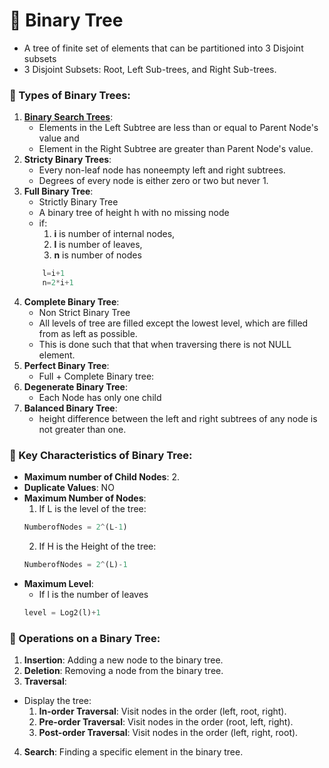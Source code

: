 # 🌳 Binary Tree
- A tree of finite set of elements that can be partitioned into 3 Disjoint subsets
- 3 Disjoint Subsets: Root, Left Sub-trees, and Right Sub-trees.

### 🌿 Types of Binary Trees:
1. **[Binary Search Trees](./Binary_Search_Tree.md)**:
    - Elements in the Left Subtree are less than or equal to Parent Node's value and 
    - Element in the Right Subtree are greater than Parent Node's value.
1. **Stricty Binary Trees**:
    - Every non-leaf node has noneempty left and right subtrees.
    - Degrees of every node is either zero or two but never 1.
2. **Full Binary Tree**:
    - Strictly Binary Tree
    - A binary tree of height h with no missing node
    - if:
        1. **i** is number of internal nodes, 
        2. **l** is number of leaves,
        3. **n** is number of nodes
    ```py
        l=i+1
        n=2*i+1
    ```
3. **Complete Binary Tree**:
    - Non Strict Binary Tree
    - All levels of tree are filled except the lowest level, which are filled from as left as possible.
    - This is done such that that when traversing there is not NULL element.
4. **Perfect Binary Tree**:
    - Full + Complete Binary tree:
5. **Degenerate Binary Tree**:
    - Each Node has only one child
6. **Balanced Binary Tree**: 
    - height difference between the left and right subtrees of any node is not greater than one.

### 🔑 Key Characteristics of Binary Tree:
- **Maximum number of Child Nodes**: 2.
- **Duplicate Values**: NO
- **Maximum Number of Nodes**: 
    1. If L is the level of the tree:
    ```py
    NumberofNodes = 2^(L-1)
    ```
    2. If H is the Height of the tree:
    ```py
    NumberofNodes = 2^(L)-1
    ```
- **Maximum Level**:
    - If l is the number of leaves
    ```py
    level = Log2(l)+1
    ```

### 🔧 Operations on a Binary Tree:
1. **Insertion**: Adding a new node to the binary tree.
2. **Deletion**: Removing a node from the binary tree.
3. **Traversal**:
- Display the tree:
    1. **In-order Traversal**: Visit nodes in the order (left, root, right).
    2. **Pre-order Traversal**: Visit nodes in the order (root, left, right).
    3. **Post-order Traversal**: Visit nodes in the order (left, right, root).
4. **Search**: Finding a specific element in the binary tree.



